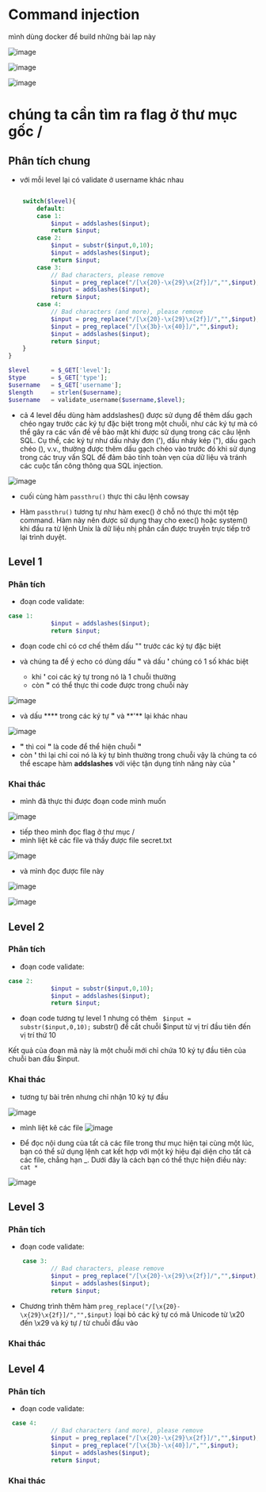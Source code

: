# Command injection

mình dùng docker để build những bài lap này

![image](https://hackmd.io/_uploads/S1xQM0eGA.png)

![image](https://hackmd.io/_uploads/HkKVGRlMA.png)

![image](https://hackmd.io/_uploads/HJ-AG0lM0.png)

# chúng ta cần tìm ra flag ở thư mục gốc /

## Phân tích chung

- với mỗi level lại có validate ở username khác nhau

```php

    switch($level){
        default:
        case 1:
            $input = addslashes($input);
            return $input;
        case 2:
            $input = substr($input,0,10);
            $input = addslashes($input);
            return $input;
        case 3:
            // Bad characters, please remove
            $input = preg_replace("/[\x{20}-\x{29}\x{2f}]/","",$input);
            $input = addslashes($input);
            return $input;
        case 4:
            // Bad characters (and more), please remove
            $input = preg_replace("/[\x{20}-\x{29}\x{2f}]/","",$input);
            $input = preg_replace("/[\x{3b}-\x{40}]/","",$input);
            $input = addslashes($input);
            return $input;
    }
}

$level      = $_GET['level'];
$type       = $_GET['type'];
$username   = $_GET['username'];
$length     = strlen($username);
$username   = validate_username($username,$level);
```

- cả 4 level đều dùng hàm addslashes() được sử dụng để thêm dấu gạch chéo ngay trước các ký tự đặc biệt trong một chuỗi, như các ký tự mà có thể gây ra các vấn đề về bảo mật khi được sử dụng trong các câu lệnh SQL. Cụ thể, các ký tự như dấu nháy đơn ('), dấu nháy kép ("), dấu gạch chéo (\), v.v., thường được thêm dấu gạch chéo vào trước đó khi sử dụng trong các truy vấn SQL để đảm bảo tính toàn vẹn của dữ liệu và tránh các cuộc tấn công thông qua SQL injection.

![image](https://hackmd.io/_uploads/SyWvtxWzC.png)

- cuối cùng hàm `passthru()` thực thi câu lệnh cowsay

- Hàm `passthru()` tương tự như hàm exec() ở chỗ nó thực thi một tệp command. Hàm này nên được sử dụng thay cho exec() hoặc system() khi đầu ra từ lệnh Unix là dữ liệu nhị phân cần được truyền trực tiếp trở lại trình duyệt.

## Level 1

### Phân tích

- đoạn code validate:

```php
case 1:
            $input = addslashes($input);
            return $input;
```

- đoạn code chỉ có cơ chế thêm dấu "\" trước các ký tự đặc biệt

- và chúng ta để ý echo có dùng dấu **"** và dấu **'** chúng có 1 số khác biệt
  - khi **'** coi các ký tự trong nó là 1 chuỗi thường
  - còn **"** có thể thực thi code được trong chuỗi này

![image](https://hackmd.io/_uploads/HysfumWGA.png)

- và dấu **\*\* trong các ký tự **"** và **'\*\* lại khác nhau

![image](https://hackmd.io/_uploads/Byw__7-fC.png)

- **"** thì coi **\"** là code để thể hiện chuỗi **"**
- còn **'** thì lại chỉ coi nó là ký tự bình thường trong chuỗi vậy là chúng ta có thể escape hàm **addslashes** với việc tận dụng tính năng này của **'**

### Khai thác

- mình đã thực thi được đoạn code mình muốn

![image](https://hackmd.io/_uploads/BybNYQ-zR.png)

- tiếp theo mình đọc flag ở thư mục /
- mình liệt kê các file và thấy được file secret.txt

![image](https://hackmd.io/_uploads/H1EptmWMC.png)

- và mình đọc được file này

![image](https://hackmd.io/_uploads/HkWW57Zz0.png)

![image](https://hackmd.io/_uploads/rke-3QbMR.png)

## Level 2

### Phân tích

- đoạn code validate:

```php
case 2:
            $input = substr($input,0,10);
            $input = addslashes($input);
            return $input;
```

- đoạn code tương tự level 1 nhưng có thêm ` $input = substr($input,0,10);` substr() để cắt chuỗi $input từ vị trí đầu tiên đến vị trí thứ 10

Kết quả của đoạn mã này là một chuỗi mới chỉ chứa 10 ký tự đầu tiên của chuỗi ban đầu $input.

### Khai thác

- tương tự bài trên nhưng chỉ nhận 10 ký tự đầu

![image](https://hackmd.io/_uploads/Hy3I67WM0.png)

- mình liệt kê các file
  ![image](https://hackmd.io/_uploads/SyD2CQZzA.png)

- Để đọc nội dung của tất cả các file trong thư mục hiện tại cùng một lúc, bạn có thể sử dụng lệnh cat kết hợp với một ký hiệu đại diện cho tất cả các file, chẳng hạn \_. Dưới đây là cách bạn có thể thực hiện điều này: `cat *`

![image](https://hackmd.io/_uploads/ByvslVWGC.png)

## Level 3

### Phân tích

- đoạn code validate:

```php
    case 3:
            // Bad characters, please remove
            $input = preg_replace("/[\x{20}-\x{29}\x{2f}]/","",$input);
            $input = addslashes($input);
            return $input;
```

- Chương trình thêm hàm `preg_replace("/[\x{20}-\x{29}\x{2f}]/","",$input)` loại bỏ các ký tự có mã Unicode từ \x20 đến \x29 và ký tự / từ chuỗi đầu vào

### Khai thác

## Level 4

### Phân tích

- đoạn code validate:

```php
 case 4:
            // Bad characters (and more), please remove
            $input = preg_replace("/[\x{20}-\x{29}\x{2f}]/","",$input);
            $input = preg_replace("/[\x{3b}-\x{40}]/","",$input);
            $input = addslashes($input);
            return $input;
```

### Khai thác
